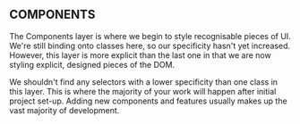 ## COMPONENTS

The Components layer is where we begin to style recognisable pieces of UI. We're still binding onto classes here, so our specificity hasn't yet increased. 
However, this layer is more explicit than the last one in that we are now styling explicit, designed pieces of the DOM.

We shouldn't find any selectors with a lower specificity than one class in this layer. This is where the majority of your work will happen after initial 
project set-up. Adding new components and features usually makes up the vast majority of development.
